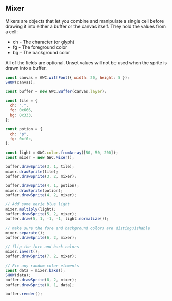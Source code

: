 ## Mixer

Mixers are objects that let you combine and manipulate a single cell before drawing it into either a buffer or the canvas itself. They hold the values from a cell:

- ch - The character (or glyph)
- fg - The foreground color
- bg - The background color

All of the fields are optional. Unset values will not be used when the sprite is drawn into a buffer.

```js
const canvas = GWC.withFont({ width: 20, height: 5 });
SHOW(canvas);

const buffer = new GWC.Buffer(canvas.layer);

const tile = {
  ch: ".",
  fg: 0x666,
  bg: 0x333,
};

const potion = {
  ch: "p",
  fg: 0xf0c,
};

const light = GWC.color.fromArray([50, 50, 200]);
const mixer = new GWC.Mixer();

buffer.drawSprite(3, 1, tile);
mixer.drawSprite(tile);
buffer.drawSprite(3, 2, mixer);

buffer.drawSprite(4, 1, potion);
mixer.drawSprite(potion);
buffer.drawSprite(4, 2, mixer);

// Add some eerie blue light
mixer.multiply(light);
buffer.drawSprite(5, 2, mixer);
buffer.draw(5, 1, -1, -1, light.normalize());

// make sure the fore and background colors are distinguishable
mixer.separate();
buffer.drawSprite(6, 2, mixer);

// flip the fore and back colors
mixer.invert();
buffer.drawSprite(7, 2, mixer);

// Fix any random color elements
const data = mixer.bake();
SHOW(data);
buffer.drawSprite(8, 2, mixer);
buffer.drawSprite(8, 1, data);

buffer.render();
```
